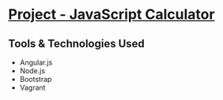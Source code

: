 # [Project - JavaScript Calculator](http://www.freecodecamp.com/challenges/zipline-build-a-javascript-calculator)

## Tools & Technologies Used
* Angular.js
* Node.js
* Bootstrap
* Vagrant